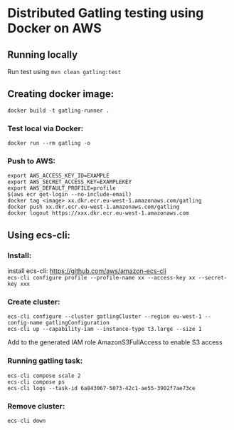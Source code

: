 # Distributed Gatling testing using Docker on AWS

## Running locally
Run test using `mvn clean gatling:test`  

## Creating docker image:

`docker build -t gatling-runner .`     

### Test local via Docker:
`docker run --rm gatling -o`  

### Push to AWS:
`export AWS_ACCESS_KEY_ID=EXAMPLE`  
`export AWS_SECRET_ACCESS_KEY=EXAMPLEKEY`  
`export AWS_DEFAULT_PROFILE=profile`  
`$(aws ecr get-login --no-include-email)`  
`docker tag <image> xx.dkr.ecr.eu-west-1.amazonaws.com/gatling`  
`docker push xx.dkr.ecr.eu-west-1.amazonaws.com/gatling`  
`docker logout https://xxx.dkr.ecr.eu-west-1.amazonaws.com`



## Using ecs-cli:

### Install:
install ecs-cli: https://github.com/aws/amazon-ecs-cli  
`ecs-cli configure profile --profile-name xx --access-key xx --secret-key xxx`  

### Create cluster:

`ecs-cli configure --cluster gatlingCluster --region eu-west-1 --config-name gatlingConfiguration`  
`ecs-cli up --capability-iam --instance-type t3.large --size 1`  

Add to the generated IAM role AmazonS3FullAccess to enable S3 access  

### Running gatling task:

`ecs-cli compose scale 2`  
`ecs-cli compose ps`  
`ecs-cli logs --task-id 6a843067-5073-42c1-ae55-3902f7ae73ce`  

### Remove cluster:

`ecs-cli down`  
